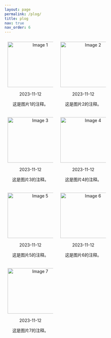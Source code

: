 ```yaml
---
layout: page
permalink: /plog/
title: plog
nav: true
nav_order: 6
---
```


<head>
  <style>
    .image-container {
      text-align: center;
      display: inline-block;
      width: 30%; /* 设置每列宽度 */
      margin: 10px; /* 设置列之间的间距 */
    }
  </style>
</head>
<body>

<div class="image-container">
  <img src="./assets/img/plog_img/ZhangChengming_dlut.png" alt="Image 1" width="200" height="150">
  <p>2023-11-12</p>
  <p>这是图片1的注释。</p>
</div>

<div class="image-container">
  <img src="./assets/img/plog_img/ZhangChengming_dlut.png" alt="Image 2" width="200" height="150">
  <p>2023-11-12</p>
  <p>这是图片2的注释。</p>
</div>

<div class="image-container">
  <img src="./assets/img/plog_img/ZhangChengming_dlut.png" alt="Image 3" width="200" height="150">
  <p>2023-11-12</p>
  <p>这是图片3的注释。</p>
</div>

<div class="image-container">
  <img src="./assets/img/plog_img/ZhangChengming_dlut.png" alt="Image 4" width="200" height="150">
  <p>2023-11-12</p>
  <p>这是图片4的注释。</p>
</div>

<div class="image-container">
  <img src="./assets/img/plog_img/ZhangChengming_dlut.png" alt="Image 5" width="200" height="150">
  <p>2023-11-12</p>
  <p>这是图片5的注释。</p>
</div>

<div class="image-container">
  <img src="./assets/img/plog_img/ZhangChengming_dlut.png" alt="Image 6" width="200" height="150">
  <p>2023-11-12</p>
  <p>这是图片6的注释。</p>
</div>

<div class="image-container">
  <img src="./assets/img/plog_img/ZhangChengming_dlut.png" alt="Image 7" width="200" height="150">
  <p>2023-11-12</p>
  <p>这是图片7的注释。</p>
</div>

</body>
